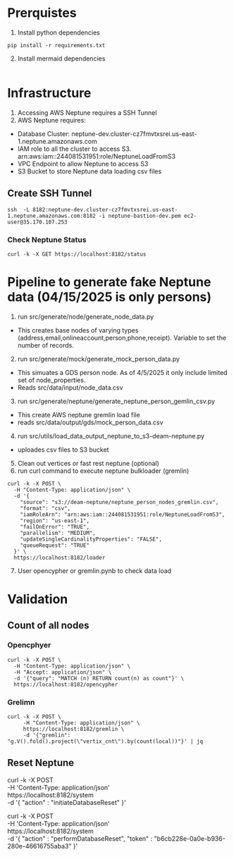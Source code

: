 # Prerquistes
1. Install python dependencies
```
pip install -r requirements.txt
```
2. Install mermaid dependencies
```

```

# Infrastructure
1. Accessing AWS Neptune requires a SSH Tunnel
2. AWS Neptune requires:
  - Database Cluster: neptune-dev.cluster-cz7fmvtxsrei.us-east-1.neptune.amazonaws.com
  - IAM role to all the cluster to access S3. arn:aws:iam::244081531951:role/NeptuneLoadFromS3
  - VPC Endpoint to allow Neptune to access S3
  - S3 Bucket to store Neptune data loading csv files

## Create SSH Tunnel
```
ssh  -L 8182:neptune-dev.cluster-cz7fmvtxsrei.us-east-1.neptune.amazonaws.com:8182 -i neptune-bastion-dev.pem ec2-user@35.170.107.253

```
### Check Neptune Status
```
curl -k -X GET https://localhost:8182/status
```

# Pipeline to generate fake Neptune data (04/15/2025 is only persons)
1. run src/generate/node/generate_node_data.py
 - This creates base nodes of varying types (address,email,onlineaccount,person,phone,receipt).  Variable to set the number of records. 
2. run src/generate/mock/generate_mock_person_data.py
  - This simuates a GDS person node. As of 4/5/2025 it only include limited set of node_properties.  
  - Reads src/data/input/node_data.csv
3. run src/generate/neptune/generate_neptune_person_gemlin_csv.py
  - This create AWS neptune gremlin load file
  - reads src/data/output/gds/mock_person_data.csv
4. run src/utils/load_data_output_neptune_to_s3-deam-neptune.py
  - uploades csv files to S3 bucket
5. Clean out vertices or fast rest neptune (optional)
6. run curl command to execute neptune bulkloader (gremlin)
```
curl -k -X POST \
  -H "Content-Type: application/json" \
  -d '{
    "source": "s3://deam-neptune/neptune_person_nodes_gremlin.csv",
    "format": "csv",
    "iamRoleArn": "arn:aws:iam::244081531951:role/NeptuneLoadFromS3",
    "region": "us-east-1",
    "failOnError": "TRUE",
    "parallelism": "MEDIUM",
    "updateSingleCardinalityProperties": "FALSE",
    "queueRequest": "TRUE"
  }' \
  https://localhost:8182/loader
```
7. User opencypher or gremlin.pynb to check data load


# Validation
## Count of all nodes
### Opencphyer
```
curl -k -X POST \
  -H "Content-Type: application/json" \
  -H "Accept: application/json" \
  -d '{"query": "MATCH (n) RETURN count(n) as count"}' \
  https://localhost:8182/opencypher
```
### Grelimn
```
curl -k -X POST \
     -H "Content-Type: application/json" \
     https://localhost:8182/gremlin \
     -d '{"gremlin": "g.V().fold().project(\"vertix_cnt\").by(count(local))"}' | jq
```

## Reset Neptune
curl -k -X POST \
  -H 'Content-Type: application/json' \
      https://localhost:8182/system \
  -d '{ "action" : "initiateDatabaseReset" }'

curl -k -X POST \
  -H 'Content-Type: application/json' \
      https://localhost:8182/system \
  -d '{
        "action" : "performDatabaseReset",
        "token" : "b6cb228e-0a0e-b936-280e-46616755aba3"
      }'
